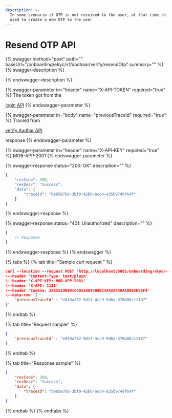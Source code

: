```yaml
---
description: >-
  In some scenario if OTP is not received to the user, at that time this api is
  used to create a new OTP to the user
---
```


# Resend OTP API

{% swagger method="post" path="" baseUrl="<domain>/onboarding/ekyc/v1/aadhaar/verify/resendOtp" summary="" %}
{% swagger-description %}

{% endswagger-description %}

{% swagger-parameter in="header" name="X-API-TOKEN" required="true" %}
The token got from the

[login API](../../authentication-and-authorization/login-api.md)
{% endswagger-parameter %}

{% swagger-parameter in="body" name="previousTraceId" required="true" %}
TraceId from

[verify Aadhar API](verify-aadhar-api.md)

response
{% endswagger-parameter %}

{% swagger-parameter in="header" name="X-API-KEY" required="true" %}
MOB-APP-2001
{% endswagger-parameter %}

{% swagger-response status="200: OK" description="" %}
```javascript
{
    "resCode": 200,
    "resDesc": "Success",
    "data": {
        "traceId": "be8587bd-3bf0-42b0-acc4-a35b9746f64f"
    }
}
```
{% endswagger-response %}

{% swagger-response status="401: Unauthorized" description="" %}
```javascript
{
    // Response
}
```
{% endswagger-response %}
{% endswagger %}

{% tabs %}
{% tab title="Sample curl request " %}
```json
curl --location --request POST 'http://localhost:8083/onboarding/ekyc/v1/aadhaar/verify/resendOtp' \
\--header 'Content-Type: text/plain'
\--header 'X-API-KEY: MOB-APP-2001'
\--header 'X-API: 1111'
\--header 'Cookie: JSESSIONID=C0D114845B4EC3A92A840A1B862E96F4'
\--data-raw '{
    "previousTraceId" : "e849af82-9d1f-4cc9-9d8a-376b06c11187"
}'
```
{% endtab %}

{% tab title="Request sample" %}
```json
{
    "previousTraceId" : "e849af82-9d1f-4cc9-9d8a-376b06c11187"
}
```
{% endtab %}

{% tab title="Response sample" %}
```json
{
    "resCode": 200,
    "resDesc": "Success",
    "data": {
        "traceId": "be8587bd-3bf0-42b0-acc4-a35b9746f64f"
    }
}
```
{% endtab %}
{% endtabs %}
